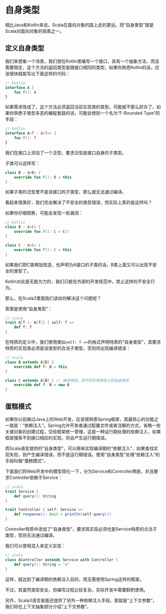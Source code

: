 # 自身类型

相比Java和Kotlin来说，Scala在面向对象的路上走的更远。而“自身类型”就是Scala对面向对象的探索之一。

## 定义自身类型

我们来想象一个场景，我们想在Kotlin里编写一个接口，其有一个抽象方法，而且需要限定，这个方法的返回类型是跟接口相同的类型，如果你熟悉Kotlin的话，应该很快就能写出下面这样的代码：

```kotlin
// kotlin
interface A {
    fun f(): A
}
```

如果需求改成了，这个方法必须返回当前实现类的类型，可能就不那么好办了，如果你熟悉子类型多态的编程套路的话，可能会想到一个名为“F-Bounded Type”的手段：

```kotlin
// kotlin
interface A<T : A<T>> {
    fun f(): T
}
```

我们在接口上添加了一个泛型，要求泛型是接口自身的子类型。

子类可以这样写：

```kotlin
class B : A<B> {
    override fun f(): B = this
}
```

如果子类的泛型里不是该接口的子类型，那么就无法通过编译。

看起来很美好，我们完全解决了不安全的类型错误，但实际上真的是这样吗？

如果你仔细观察，可能会发现一些漏洞：

```kotlin
// kotlin
class B : A<C> {
    override fun f(): C = C()
}

class C : A<C> {
    override fun f(): C = this
}
```

如果我们把C类稍加改造，也声明为A接口的子类的话，B类上面又可以出现不安全的类型了。

Kotlin对此是无能为力的，我们只能在外部的开发规范中，禁止这样的不安全行为。

那么，在Scala3里面我们该如何解决这个问题呢？

答案是使用“自身类型”：

```scala
// scala
trait A[T <: A[T]] { self: T =>
    def f: T
}
```

在特质的定义中，我们使用类似`self: T =>`的格式声明特质的“自身类型”，其要求特质的实现类必须是该类型的合法子类型，否则将出现编译错误：

```scala
// scala
class B extends A[B] {
    override def f: B = this
}

class C extends A[B] { // 编译错误，其不符合特质定义的自身类型
    override def f: B = new B
}
```

## 蛋糕模式

如果你以前做过Java上的Web开发，应该很熟悉Spring框架，其最核心的功能之一就是：“依赖注入”。Spring允许开发者通过配置文件或者注解的方式，省略一些关键对象的创建过程，交给框架统一管理，这是一种运行期处理的依赖注入，如果框架搜索不到接口相应的实现，将会产生运行期错误。

而Scala语言提供的“自身类型”，可以用来实现编译期的“依赖注入”，如果查找实现失败，则产生编译错误，而不是运行期错误。使用“自身类型”处理“依赖注入”的手段叫做“蛋糕模式”。

下面我们将Web开发中的模型简化一下，分为Service和Controller两层，并且要求Controller依赖于Service：

```scala
// scala
trait Service {
    def query(): String
}

trait Controller { self: Service =>
    def response(): Unit = println(self.query())
}
```

Controller特质中添加了“自身类型”，要求其实现必须也是Service特质的合法子类型，否则无法通过编译。

我们可以使用混入来定义实现：

```scala
// scala
class AController extends Service with Controller {
    def query(): String = "a"
}
```

这样，就达到了编译期的依赖注入目的，而无需使用Spring这样的框架。

不过，其虽然类型安全，但编写过程比较复杂，实际开发中需要斟酌使用。

另外，Scala3语言层面还提供了另外一种依赖注入手段，那就是“上下文参数”，我们将在上下文抽象部分介绍“上下文参数”。
